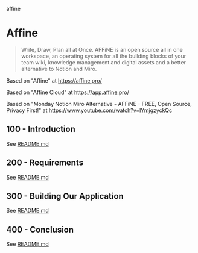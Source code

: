 affine
# Affine

> Write, Draw, Plan all at Once.
> AFFiNE is an open source all in one workspace, an operating system for all the building blocks of your team wiki, knowledge management and digital assets and a better alternative to Notion and Miro.

Based on "Affine" at https://affine.pro/

Based on "Affine Cloud" at https://app.affine.pro/

Based on "Monday Notion Miro Alternative - AFFiNE - FREE, Open Source, Privacy First!" at https://www.youtube.com/watch?v=lYmjgzyckQc

## 100 - Introduction

See [README.md](./100/README.md)

## 200 - Requirements

See [README.md](./200/README.md)

## 300 - Building Our Application

See [README.md](./300/README.md)

## 400 - Conclusion

See [README.md](./400/README.md)
